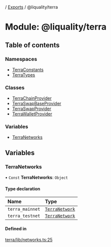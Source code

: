 [](../README.md) / [Exports](../modules.md) / @liquality/terra

# Module: @liquality/terra

## Table of contents

### Namespaces

- [TerraConstants](liquality_terra.TerraConstants.md)
- [TerraTypes](liquality_terra.TerraTypes.md)

### Classes

- [TerraChainProvider](../classes/liquality_terra.TerraChainProvider.md)
- [TerraSwapBaseProvider](../classes/liquality_terra.TerraSwapBaseProvider.md)
- [TerraSwapProvider](../classes/liquality_terra.TerraSwapProvider.md)
- [TerraWalletProvider](../classes/liquality_terra.TerraWalletProvider.md)

### Variables

- [TerraNetworks](liquality_terra.md#terranetworks)

## Variables

### TerraNetworks

• `Const` **TerraNetworks**: `Object`

#### Type declaration

| Name | Type |
| :------ | :------ |
| `terra_mainnet` | [`TerraNetwork`](../interfaces/liquality_terra.TerraTypes.TerraNetwork.md) |
| `terra_testnet` | [`TerraNetwork`](../interfaces/liquality_terra.TerraTypes.TerraNetwork.md) |

#### Defined in

[terra/lib/networks.ts:25](https://github.com/liquality/chainabstractionlayer/blob/c190aa67/packages/terra/lib/networks.ts#L25)
